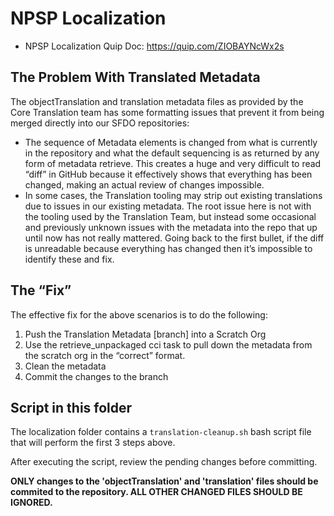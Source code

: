 # NPSP Localization

* NPSP Localization Quip Doc: https://quip.com/ZIOBAYNcWx2s

## The Problem With Translated Metadata

The objectTranslation and translation metadata files as provided by the Core Translation team has some formatting issues that prevent it from being merged directly into our SFDO repositories:

* The sequence of Metadata elements is changed from what is currently in the repository and what the default sequencing is as returned by any form of metadata retrieve. This creates a huge and very difficult to read “diff” in GitHub because it effectively shows that everything has been changed, making an actual review of changes impossible.
* In some cases, the Translation tooling may strip out existing translations due to issues in our existing metadata. The root issue here is not with the tooling used by the Translation Team, but instead some occasional and previously unknown issues with the metadata into the repo that up until now has not really mattered. Going back to the first bullet, if the diff is unreadable because everything has changed then it’s impossible to identify these and fix.

## The “Fix”

The effective fix for the above scenarios is to do the following:

1. Push the Translation Metadata [branch] into a Scratch Org
2. Use the retrieve_unpackaged cci task to pull down the metadata from the scratch org in the “correct” format.
3. Clean the metadata
4. Commit the changes to the branch

## Script in this folder

The localization folder contains a `translation-cleanup.sh` bash script file that will perform the first 3 steps above.

After executing the script, review the pending changes before committing.

**ONLY changes to the 'objectTranslation' and 'translation' files should be commited to the repository. ALL OTHER CHANGED FILES SHOULD BE IGNORED.**